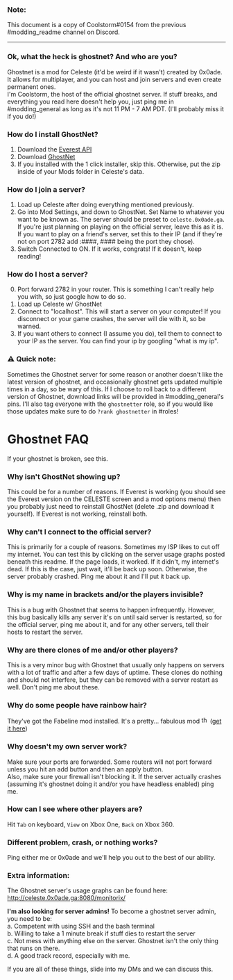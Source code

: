 ### Note:
This document is a copy of Coolstorm#0154 from the previous #modding_readme channel on Discord.

---

### Ok, what the heck is ghostnet? And who are you?
Ghostnet is a mod for Celeste (it'd be weird if it wasn't) created by 0x0ade. It allows for multiplayer, and you can host and join servers and even create permanent ones.  
I'm Coolstorm, the host of the official ghostnet server. If stuff breaks, and everything you read here doesn't help you, just ping me in #modding_general as long as it's not 11 PM - 7 AM PDT. (I'll probably miss it if you do!)

### How do I install GhostNet?
1. Download the [Everest API](https://everestapi.github.io/)  
2. Download [GhostNet](https://gamebanana.com/gamefiles/6801)  
3. If you installed with the 1 click installer, skip this. Otherwise, put the zip inside of your Mods folder in Celeste's data.  

### How do I join a server?
1. Load up Celeste after doing everything mentioned previously.
2. Go into Mod Settings,  and down to GhostNet. Set Name to whatever you want to be known as. The server should be preset to `celeste.0x0ade.ga`. If you're just planning on playing on the official server, leave this as it is. If you want to play on a friend's server, set this to their IP (and if they're not on port 2782 add :####, #### being the port they chose). 
3. Switch Connected to ON. If it works, congrats! If it doesn't, keep reading!

### How do I host a server?
0. Port forward 2782 in your router. This is something I can't really help you with, so just google how to do so.
1. Load up Celeste w/ GhostNet
2. Connect to "localhost". This will start a server on your computer! If you disconnect or your game crashes, the server will die with it, so be warned.
3. If you want others to connect (I assume you do), tell them to connect to your IP as the server. You can find your ip by googling "what is my ip".

### ⚠ Quick note:
Sometimes the Ghostnet server for some reason or another doesn't like the latest version of ghostnet, and occasionally ghostnet gets updated multiple times in a day, so be wary of this. If I choose to roll back to a different version of Ghostnet, download links will be provided in #modding_general's pins. I'll also tag everyone with the `ghostnetter` role, so if you would like those updates make sure to do `?rank ghostnetter` in #roles!

# Ghostnet FAQ 
If your ghostnet is broken, see this.

### Why isn't GhostNet showing up?
This could be for a number of reasons. If Everest is working (you should see the Everest version on the CELESTE screen and a mod options menu) then you probably just need to reinstall GhostNet (delete .zip and download it yourself). If Everest is not working, reinstall both.

### Why can't I connect to the official server?
This is primarily for a couple of reasons. Sometimes my ISP likes to cut off my internet. You can test this by clicking on the server usage graphs posted beneath this readme. If the page loads, it worked. If it didn't, my internet's dead. If this is the case, just wait, it'll be back up soon. Otherwise, the server probably crashed. Ping me about it and I'll put it back up.

### Why is my name in brackets and/or the players invisible?
This is a bug with Ghostnet that seems to happen infrequently. However, this bug basically kills any server it's on until said server is restarted, so for the official server, ping me about it, and for any other servers, tell their hosts to restart the server.

### Why are there clones of me and/or other players?
This is a very minor bug with Ghostnet that usually only happens on servers with a lot of traffic and after a few days of uptime. These clones do nothing and should not interfere, but they can be removed with a server restart as well. Don't ping me about these.

### Why do some people have rainbow hair?
They've got the Fabeline mod installed. It's a pretty... fabulous mod <img alt="thonkerguns" src="https://cdn.discordapp.com/emojis/370633336202330112.png?v=1" height="16"> ([get it here](https://gamebanana.com/skins/163152))

### Why doesn't my own server work?
Make sure your ports are forwarded. Some routers will not port forward unless you hit an add button and then an apply button.  
Also, make sure your firewall isn't blocking it. If the server actually crashes (assuming it's ghostnet doing it and/or you have headless enabled) ping me.

### How can I see where other players are?
Hit `Tab` on keyboard, `View` on Xbox One, `Back` on Xbox 360.

### Different problem, crash, or nothing works?
Ping either me or 0x0ade and we'll help you out to the best of our ability.

### Extra information:
The Ghostnet server's usage graphs can be found here: http://celeste.0x0ade.ga:8080/monitorix/

**I'm also looking for server admins!** To become a ghostnet server admin, you need to be:  
a. Competent with using SSH and the bash terminal  
b. Willing to take a 1 minute break if stuff dies to restart the server  
c. Not mess with anything else on the server. Ghostnet isn't the only thing that runs on there.  
d. A good track record, especially with me.

If you are all of these things, slide into my DMs and we can discuss this.